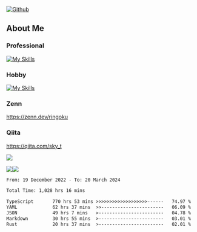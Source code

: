 [![Github](https://img.shields.io/github/followers/skyt-a?label=Follow&style=social)](https://github.com/skyt-a)

## About Me
### Professional
[![My Skills](https://skillicons.dev/icons?i=react,ts,js,nodejs,java,graphql,firebase,githubactions&theme=light)](https://skillicons.dev)
### Hobby
[![My Skills](https://skillicons.dev/icons?i=unity,rust,py&theme=light)](https://skillicons.dev)

### Zenn
https://zenn.dev/ringoku
### Qiita
https://qiita.com/sky_t


![](https://github-profile-summary-cards.vercel.app/api/cards/profile-details?username=skyt-a&theme=default)

![](https://github-profile-summary-cards.vercel.app/api/cards/repos-per-language?username=skyt-a&theme=default)![](https://github-profile-summary-cards.vercel.app/api/cards/stats?username=RinGoku&theme=default)

<!--START_SECTION:waka-->

```txt
From: 19 December 2022 - To: 20 March 2024

Total Time: 1,028 hrs 16 mins

TypeScript       770 hrs 53 mins >>>>>>>>>>>>>>>>>>>------   74.97 %
YAML             62 hrs 37 mins  >>-----------------------   06.09 %
JSON             49 hrs 7 mins   >------------------------   04.78 %
Markdown         30 hrs 55 mins  >------------------------   03.01 %
Rust             20 hrs 37 mins  >------------------------   02.01 %
```

<!--END_SECTION:waka-->
